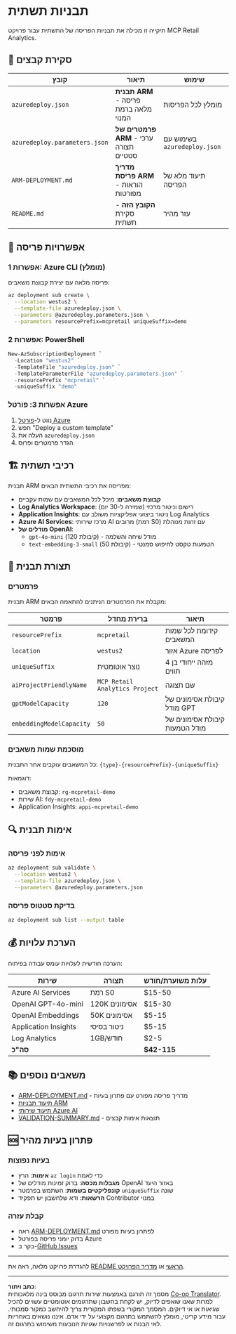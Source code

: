 <!--
CO_OP_TRANSLATOR_METADATA:
{
  "original_hash": "09c7975912db719927ad32946b55e621",
  "translation_date": "2025-09-30T13:29:24+00:00",
  "source_file": "azd/infra/README.md",
  "language_code": "he"
}
-->
# תבניות תשתית

תיקייה זו מכילה את תבניות הפריסה של התשתית עבור פרויקט MCP Retail Analytics.

## 📁 סקירת קבצים

| קובץ | תיאור | שימוש |
|------|-------------|----------|
| `azuredeploy.json` | **תבנית ARM** - פריסה מלאה ברמת המנוי | מומלץ לכל הפריסות |
| `azuredeploy.parameters.json` | **פרמטרים של ARM** - ערכי תצורה סטטיים | בשימוש עם `azuredeploy.json` |
| `ARM-DEPLOYMENT.md` | **מדריך פריסת ARM** - הוראות מפורטות | תיעוד מלא של הפריסה |
| `README.md` | **הקובץ הזה** - סקירת תשתית | עזר מהיר |

## 🚀 אפשרויות פריסה

### אפשרות 1: Azure CLI (מומלץ)
פריסה מלאה עם יצירת קבוצת משאבים:
```bash
az deployment sub create \
  --location westus2 \
  --template-file azuredeploy.json \
  --parameters @azuredeploy.parameters.json \
  --parameters resourcePrefix=mcpretail uniqueSuffix=demo
```

### אפשרות 2: PowerShell
```powershell
New-AzSubscriptionDeployment `
  -Location "westus2" `
  -TemplateFile "azuredeploy.json" `
  -TemplateParameterFile "azuredeploy.parameters.json" `
  -resourcePrefix "mcpretail" `
  -uniqueSuffix "demo"
```

### אפשרות 3: פורטל Azure
1. נווט ל-[פורטל Azure](https://portal.azure.com)
2. חפש "Deploy a custom template"
3. העלה את `azuredeploy.json`
4. הגדר פרמטרים ופרוס

## 🏗️ רכיבי תשתית

תבנית ARM מפריסה את רכיבי התשתית הבאים:

- **קבוצת משאבים**: מיכל לכל המשאבים עם שמות עקביים
- **Log Analytics Workspace**: רישום וניטור מרכזי (שמירה ל-30 יום)
- **Application Insights**: ניטור ביצועי אפליקציות משולב עם Log Analytics
- **Azure AI Services**: מרכז שירותי AI מרובים (רמת S0) עם זהות מנוהלת
- **מודלים של OpenAI**:
  - `gpt-4o-mini` (קיבולת 120) - מודל שיחה והשלמה
  - `text-embedding-3-small` (קיבולת 50) - הטמעות טקסט לחיפוש סמנטי

## 🔧 תצורת תבנית

### פרמטרים
תבנית ARM מקבלת את הפרמטרים הניתנים להתאמה הבאים:

| פרמטר | ברירת מחדל | תיאור |
|-----------|---------|-------------|
| `resourcePrefix` | `mcpretail` | קידומת לכל שמות המשאבים |
| `location` | `westus2` | אזור Azure לפריסה |
| `uniqueSuffix` | נוצר אוטומטית | מזהה ייחודי בן 4 תווים |
| `aiProjectFriendlyName` | `MCP Retail Analytics Project` | שם תצוגה |
| `gptModelCapacity` | `120` | קיבולת אסימונים של מודל GPT |
| `embeddingModelCapacity` | `50` | קיבולת אסימונים של מודל הטמעות |

### מוסכמת שמות משאבים
כל המשאבים עוקבים אחר התבנית: `{type}-{resourcePrefix}-{uniqueSuffix}`

דוגמאות:
- קבוצת משאבים: `rg-mcpretail-demo`
- שירות AI: `fdy-mcpretail-demo`
- Application Insights: `appi-mcpretail-demo`

## 🔍 אימות תבנית

### אימות לפני פריסה
```bash
az deployment sub validate \
  --location westus2 \
  --template-file azuredeploy.json \
  --parameters @azuredeploy.parameters.json
```

### בדיקת סטטוס פריסה
```bash
az deployment sub list --output table
```

## 💰 הערכת עלויות

הערכה חודשית לעלויות עומס עבודה בפיתוח:

| שירות | תצורה | עלות משוערת/חודש |
|---------|---------------|-----------------|
| Azure AI Services | רמת S0 | $15-50 |
| OpenAI GPT-4o-mini | 120K אסימונים | $15-30 |
| OpenAI Embeddings | 50K אסימונים | $5-15 |
| Application Insights | ניטור בסיסי | $5-15 |
| Log Analytics | 1GB/חודש | $2-5 |
| **סה"כ** | | **$42-115** |

## 📚 משאבים נוספים

- [ARM-DEPLOYMENT.md](./ARM-DEPLOYMENT.md) - מדריך פריסה מפורט עם פתרון בעיות
- [תיעוד תבניות ARM](https://docs.microsoft.com/en-us/azure/azure-resource-manager/templates/)
- [תיעוד שירותי Azure AI](https://docs.microsoft.com/en-us/azure/cognitive-services/)
- [VALIDATION-SUMMARY.md](./VALIDATION-SUMMARY.md) - תוצאות אימות קבצים

## 🆘 פתרון בעיות מהיר

### בעיות נפוצות
- **אימות**: הרץ `az login` כדי לאמת
- **מגבלות מכסה**: בדוק זמינות מודלים של OpenAI באזור היעד
- **קונפליקטים בשמות**: השתמש בפרמטר `uniqueSuffix` שונה
- **הרשאות**: ודא שלחשבון יש תפקיד Contributor במנוי

### קבלת עזרה
- ראה [ARM-DEPLOYMENT.md](./ARM-DEPLOYMENT.md) לפתרון בעיות מפורט
- בדוק יומני פריסה בפורטל Azure
- בקר ב-[GitHub Issues](https://github.com/microsoft/MCP-Server-and-PostgreSQL-Sample-Retail/issues)

---

להגדרת פרויקט מלאה, ראה את [README הראשי](../../README.md) או [מדריך הפרויקט](../../walkthrough/README.md).

---

**כתב ויתור**:  
מסמך זה תורגם באמצעות שירות תרגום מבוסס בינה מלאכותית [Co-op Translator](https://github.com/Azure/co-op-translator). למרות שאנו שואפים לדיוק, יש לקחת בחשבון שתרגומים אוטומטיים עשויים להכיל שגיאות או אי דיוקים. המסמך המקורי בשפתו המקורית צריך להיחשב כמקור סמכותי. עבור מידע קריטי, מומלץ להשתמש בתרגום מקצועי על ידי אדם. איננו נושאים באחריות לאי הבנות או לפרשנויות שגויות הנובעות משימוש בתרגום זה.